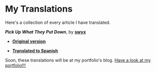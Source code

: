 # My Translations

Here's a collection of every article I have translated.

**_Pick Up What They Put Down_**, by **[swyx](https://twitter.com/swyx)**

- **[Original version](https://www.swyx.io/puwtpd)**

- **[Translated to Spanish](https://ibaifernandez.github.io/translations/pick-up-what-they-put-down-spanish.md)**

Soon, these translations will be at my portfolio's blog. [Have a look at my portfolio!!!](https://portfolio.ibaifernandez.com)
